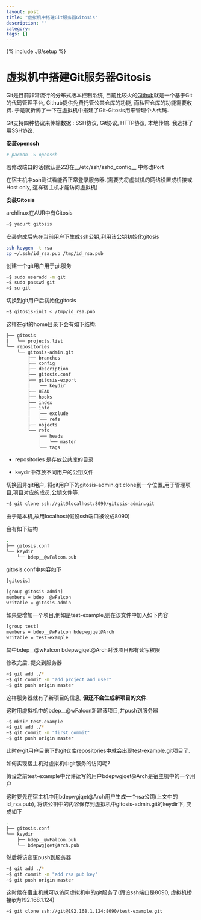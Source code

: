 ```yaml
---
layout: post
title: "虚拟机中搭建Git服务器Gitosis"
description: ""
category: 
tags: []
---
```

{% include JB/setup %}

# 虚拟机中搭建Git服务器Gitosis

Git是目前非常流行的分布式版本控制系统, 目前比较火的[Github](https://github.com/)就是一个基于Git的代码管理平台, Github提供免费托管公共仓库的功能, 而私密仓库的功能需要收费. 于是就折腾了一下在虚拟机中搭建了Git-Gitosis用来管理个人代码.

Git支持四种协议来传输数据 : SSH协议, Git协议, HTTP协议, 本地传输. 我选择了用SSH协议.

__安装openssh__

```bash
# pacman -S openssh
```

若修改端口的话(默认是22)在__/etc/ssh/sshd_config__ 中修改Port

在宿主机中ssh测试看能否正常登录服务器.(需要先将虚拟机的网络设置成桥接或Host only, 这样宿主机才能访问虚拟机)

__安装Gitosis__

archlinux在AUR中有Gitosis

```bash
~$ yaourt gitosis
```

安装完成后先在当前用户下生成ssh公钥,利用该公钥初始化gitosis

```bash
ssh-keygen -t rsa
cp ~/.ssh/id_rsa.pub /tmp/id_rsa.pub
```

创建一个git用户用于git服务

```bash
~$ sudo useradd -m git
~$ sudo passwd git
~$ su git
```

切换到git用户后初始化gitosis

```bash
~$ gitosis-init < /tmp/id_rsa.pub
```

这样在git的home目录下会有如下结构:

```bash
├── gitosis
│   └── projects.list
└── repositories
    └── gitosis-admin.git
        ├── branches
        ├── config
        ├── description
        ├── gitosis.conf
        ├── gitosis-export
        │   └── keydir
        ├── HEAD
        ├── hooks
        ├── index
        ├── info
        │   ├── exclude
        │   └── refs
        ├── objects
        └── refs
            ├── heads
            │   └── master
            └── tags
```

- repositories 是存放公共库的目录

- keydir中存放不同用户的公钥文件

切换回非git用户, 将git用户下的gitosis-admin.git clone到一个位置,用于管理项目,项目对应的成员,公钥文件等.

```bash
~$ git clone ssh://git@localhost:8090/gitosis-admin.git
```

由于是本机,故用localhost(假设ssh端口被设成8090)

会有如下结构

```bash
.
├── gitosis.conf
└── keydir
    └── bdep__@wFalcon.pub
```

gitosis.conf中内容如下

```bash
[gitosis]

[group gitosis-admin]
members = bdep__@wFalcon
writable = gitosis-admin
```

如果要增加一个项目,例如是test-example,则在该文件中加入如下内容

```bash
[group test]
members = bdep__@wFalcon bdepwgjqet@Arch
writable = test-example
```

其中bdep__@wFalcon bdepwgjqet@Arch对该项目都有读写权限

修改完后, 提交到服务器

```bash
~$ git add ./*
~$ git commit -m "add project and user"
~$ git push origin master
```

这样服务器就有了新项目的信息, __但还不会生成新项目的文件.__

这时用虚拟机中的bdep__@wFalcon新建该项目,并push到服务器

```bash
~$ mkdir test-example
~$ git add ./*
~$ git commit -m "first commit"
~$ git push origin master
```

此时在git用户目录下的git仓库repositories中就会出现test-example.git项目了.

如何实现宿主机对虚拟机中git服务的访问呢?

假设之前test-example中允许读写的用户bdepwgjqet@Arch是宿主机中的一个用户

这时要先在宿主机中用bdepwgjqet@Arch用户生成一个rsa公钥(上文中的id_rsa.pub), 将该公钥中的内容保存到虚拟机中gitosis-admin.git的keydir下, 变成如下

```bash
.
├── gitosis.conf
└── keydir
    ├── bdep__@wFalcon.pub
    └── bdepwgjqet@Arch.pub
```

然后将该变更push到服务器

```bash
~$ git add ./*
~$ git commit -m "add rsa pub key"
~$ git push origin master
```

这时候在宿主机就可以访问虚拟机中的git服务了(假设ssh端口是8090, 虚拟机桥接ip为192.168.1.124)

```bash
~$ git clone ssh://git@192.168.1.124:8090/test-example.git
```


